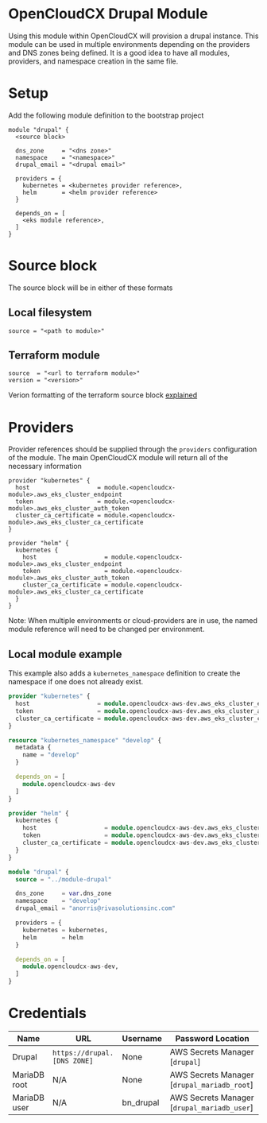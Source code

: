 # OpenCloudCX Drupal Module

Using this module within OpenCloudCX will provision a drupal instance. This module can be used in multiple environments depending on the providers and DNS zones being defined. It is a good idea to have all modules, providers, and namespace creation in the same file.

# Setup

Add the following module definition to the bootstrap project

```
module "drupal" {
  <source block>

  dns_zone     = "<dns zone>"
  namespace    = "<namespace>"
  drupal_email = "<drupal email>"

  providers = {
    kubernetes = <kubernetes provider reference>,
    helm       = <helm provider reference>
  }

  depends_on = [
    <eks module reference>,
  ]
}
```

# Source block

The source block will be in either of these formats

## Local filesystem

```
source = "<path to module>"
```

## Terraform module

```
source  = "<url to terraform module>"
version = "<version>"
```

Verion formatting of the terraform source block [explained](https://www.terraform.io/docs/language/expressions/version-constraints.html)

# Providers

Provider references should be supplied through the `providers` configuration of the module. The main OpenCloudCX module will return all of the necessary information

```
provider "kubernetes" {
  host                   = module.<opencloudcx-module>.aws_eks_cluster_endpoint
  token                  = module.<opencloudcx-module>.aws_eks_cluster_auth_token
  cluster_ca_certificate = module.<opencloudcx-module>.aws_eks_cluster_ca_certificate
}

provider "helm" {
  kubernetes {
    host                   = module.<opencloudcx-module>.aws_eks_cluster_endpoint
    token                  = module.<opencloudcx-module>.aws_eks_cluster_auth_token
    cluster_ca_certificate = module.<opencloudcx-module>.aws_eks_cluster_ca_certificate
  }
}
```

Note: When multiple environments or cloud-providers are in use, the named module reference will need to be changed per environment.

## Local module example

This example also adds a `kubernetes_namespace` definition to create the namespace if one does not already exist.

```terraform
provider "kubernetes" {
  host                   = module.opencloudcx-aws-dev.aws_eks_cluster_endpoint
  token                  = module.opencloudcx-aws-dev.aws_eks_cluster_auth_token
  cluster_ca_certificate = module.opencloudcx-aws-dev.aws_eks_cluster_ca_certificate
}

resource "kubernetes_namespace" "develop" {
  metadata {
    name = "develop"
  }

  depends_on = [
    module.opencloudcx-aws-dev
  ]
}

provider "helm" {
  kubernetes {
    host                   = module.opencloudcx-aws-dev.aws_eks_cluster_endpoint
    token                  = module.opencloudcx-aws-dev.aws_eks_cluster_auth_token
    cluster_ca_certificate = module.opencloudcx-aws-dev.aws_eks_cluster_ca_certificate
  }
}

module "drupal" {
  source = "../module-drupal"

  dns_zone     = var.dns_zone
  namespace    = "develop"
  drupal_email = "anorris@rivasolutionsinc.com"

  providers = {
    kubernetes = kubernetes,
    helm       = helm
  }

  depends_on = [
    module.opencloudcx-aws-dev,
  ]
}

```

# Credentials

|Name|URL|Username|Password Location|
|---|---|---|---|
|Drupal| ```https://drupal.[DNS ZONE]```|None|AWS Secrets Manager [```drupal```]|
|MariaDB root|N/A|None|AWS Secrets Manager [```drupal_mariadb_root```]|
|MariaDB user|N/A|bn_drupal|AWS Secrets Manager [```drupal_mariadb_user```]|

